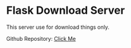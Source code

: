 # Flask Download Server

This server use for download things only.

Github Repository: [Click Me](https://github.com/Yekong995/FlaskDownloadServer)
